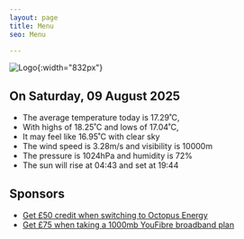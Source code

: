 ```yaml
---
layout: page
title: Menu
seo: Menu

---
```


![Logo](/images/logo.jpg){:width="832px"}

<!-- weather_marker starts -->
## On Saturday, 09 August 2025

- The average temperature today is 17.29˚C,
- With highs of 18.25˚C and lows of 17.04˚C,
- It may feel like 16.95˚C with clear sky
- The wind speed is 3.28m/s and visibility is 10000m
- The pressure is 1024hPa and humidity is 72%
- The sun will rise at 04:43 and set at 19:44

<!-- weather_marker ends -->

## Sponsors

- [Get £50 credit when switching to Octopus Energy](https://bit.ly/3oD1nnS)
- [Get £75 when taking a 1000mb YouFibre broadband plan](https://aklam.io/91zWhU?)

